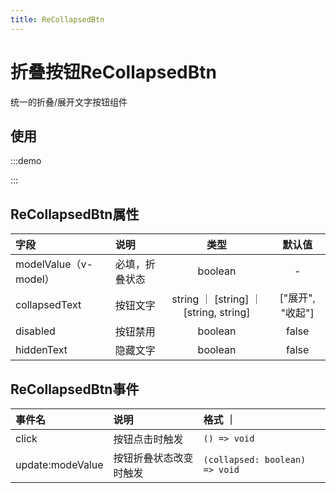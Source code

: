 ```yaml
---
title: ReCollapsedBtn
---
```


# 折叠按钮ReCollapsedBtn

统一的折叠/展开文字按钮组件

## 使用

:::demo

<!--@include: ../demo/other/collapsed-btn.md-->

:::

## ReCollapsedBtn属性

| 字段                  | 说明           |                  类型                  |      默认值      |
| :-------------------- | :------------- | :------------------------------------: | :--------------: |
| modelValue（v-model） | 必填，折叠状态 |                boolean                 |        -         |
| collapsedText         | 按钮文字       | string ｜ [string] ｜ [string, string] | ["展开", "收起"] |
| disabled              | 按钮禁用       |                boolean                 |      false       |
| hiddenText            | 隐藏文字       |                boolean                 |      false       |

## ReCollapsedBtn事件

| 事件名           | 说明                   | 格式 ｜                        |
| :--------------- | :--------------------- | :----------------------------- |
| click            | 按钮点击时触发         | `() => void`                   |
| update:modeValue | 按钮折叠状态改变时触发 | `(collapsed: boolean) => void` |
